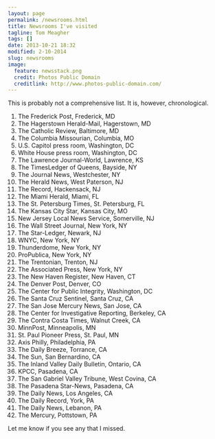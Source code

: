 ```yaml
---
layout: page
permalink: /newsrooms.html
title: Newsrooms I've visited
tagline: Tom Meagher
tags: []
date: 2013-10-21 18:32
modified: 2-10-2014
slug: newsrooms
image:
  feature: newsstack.png
  credit: Photos Public Domain
  creditlink: http://www.photos-public-domain.com/
---
```


This is probably not a comprehensive list. It is, however, chronological.

1. The Frederick Post, Frederick, MD
2. The Hagerstown Herald-Mail, Hagerstown, MD
3. The Catholic Review, Baltimore, MD
4. The Columbia Missourian, Columbia, MO
5. U.S. Capitol press room, Washington, DC
6. White House press room, Washington, DC
7. The Lawrence Journal-World, Lawrence, KS
8. The TimesLedger of Queens, Bayside, NY
9. The Journal News, Westchester, NY
10. The Herald News, West Paterson, NJ
11. The Record, Hackensack, NJ
12. The Miami Herald, Miami, FL
13. The St. Petersburg Times, St. Petersburg, FL
14. The Kansas City Star, Kansas City, MO
15. New Jersey Local News Service, Somerville, NJ
16. The Wall Street Journal, New York, NY
17. The Star-Ledger, Newark, NJ
18. WNYC, New York, NY
19. Thunderdome, New York, NY
20. ProPublica, New York, NY
21. The Trentonian, Trenton, NJ
22. The Associated Press, New York, NY
23. The New Haven Register, New Haven, CT
24. The Denver Post, Denver, CO
25. The Center for Public Integrity, Washington, DC
26. The Santa Cruz Sentinel, Santa Cruz, CA
27. The San Jose Mercury News, San Jose, CA
28. The Center for Investigative Reporting, Berkeley, CA
29. The Contra Costa Times, Walnut Creek, CA
30. MinnPost, Minneapolis, MN
31. St. Paul Pioneer Press, St. Paul, MN
32. Axis Philly, Philadelphia, PA
33. The Daily Breeze, Torrance, CA
34. The Sun, San Bernardino, CA
35. The Inland Valley Daily Bulletin, Ontario, CA
36. KPCC, Pasadena, CA
36. The San Gabriel Valley Tribune, West Covina, CA
37. The Pasadena Star-News, Pasadena, CA
38. The Daily News, Los Angeles, CA
39. The Daily Record, York, PA
40. The Daily News, Lebanon, PA
41. The Mercury, Pottstown, PA

Let me know if you see any that I missed.